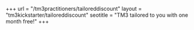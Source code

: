 +++
url = "/tm3practitioners/tailoreddiscount"
layout = "tm3kickstarter/tailoreddiscount"
seotitle = "TM3 tailored to you with one month free!"
+++
